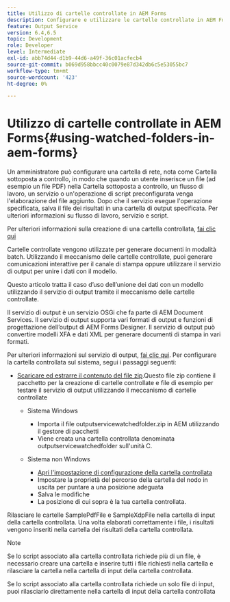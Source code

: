 ```yaml
---
title: Utilizzo di cartelle controllate in AEM Forms
description: Configurare e utilizzare le cartelle controllate in AEM Forms
feature: Output Service
version: 6.4,6.5
topic: Development
role: Developer
level: Intermediate
exl-id: abb74d44-d1b9-44d6-a49f-36c01acfecb4
source-git-commit: b069d958bbcc40c0079e87d342db6c5e53055bc7
workflow-type: tm+mt
source-wordcount: '423'
ht-degree: 0%

---
```


# Utilizzo di cartelle controllate in AEM Forms{#using-watched-folders-in-aem-forms}

Un amministratore può configurare una cartella di rete, nota come Cartella sottoposta a controllo, in modo che quando un utente inserisce un file (ad esempio un file PDF) nella Cartella sottoposta a controllo, un flusso di lavoro, un servizio o un&#39;operazione di script preconfigurata venga l&#39;elaborazione del file aggiunto. Dopo che il servizio esegue l&#39;operazione specificata, salva il file dei risultati in una cartella di output specificata. Per ulteriori informazioni su flusso di lavoro, servizio e script.

Per ulteriori informazioni sulla creazione di una cartella controllata, [fai clic qui](https://helpx.adobe.com/experience-manager/6-4/forms/using/Creating-Configure-watched-folder.html)

Cartelle controllate vengono utilizzate per generare documenti in modalità batch. Utilizzando il meccanismo delle cartelle controllate, puoi generare comunicazioni interattive per il canale di stampa oppure utilizzare il servizio di output per unire i dati con il modello.

Questo articolo tratta il caso d’uso dell’unione dei dati con un modello utilizzando il servizio di output tramite il meccanismo delle cartelle controllate.

Il servizio di output è un servizio OSGi che fa parte di AEM Document Services. Il servizio di output supporta vari formati di output e funzioni di progettazione dell’output di AEM Forms Designer. Il servizio di output può convertire modelli XFA e dati XML per generare documenti di stampa in vari formati.

Per ulteriori informazioni sul servizio di output, [fai clic qui](https://helpx.adobe.com/aem-forms/6/output-service.html).
Per configurare la cartella controllata sul sistema, segui i passaggi seguenti:
* [Scaricare ed estrarre il contenuto del file zip](assets/outputservicewatchedfolderkt.zip).Questo file zip contiene il pacchetto per la creazione di cartelle controllate e file di esempio per testare il servizio di output utilizzando il meccanismo di cartelle controllate
   * Sistema Windows

      * Importa il file outputservicewatchedfolder.zip in AEM utilizzando il gestore di pacchetti
      * Viene creata una cartella controllata denominata outputservicewatchedfolder sull&#39;unità C.
   * Sistema non Windows
      * [Apri l&#39;impostazione di configurazione della cartella controllata](http://localhost:4502/crx/de/index.jsp#/etc/fd/watchfolder/config/outputservice)
      * Impostare la proprietà del percorso della cartella del nodo in uscita per puntare a una posizione adeguata
      * Salva le modifiche
      * La posizione di cui sopra è la tua cartella controllata.

Rilasciare le cartelle SamplePdfFile e SampleXdpFile nella cartella di input della cartella controllata. Una volta elaborati correttamente i file, i risultati vengono inseriti nella cartella dei risultati della cartella controllata.


>[!NOTE]
>
>Se lo script associato alla cartella controllata richiede più di un file, è necessario creare una cartella e inserire tutti i file richiesti nella cartella e rilasciare la cartella nella cartella di input della cartella controllata.
>
>Se lo script associato alla cartella controllata richiede un solo file di input, puoi rilasciarlo direttamente nella cartella di input della cartella controllata
